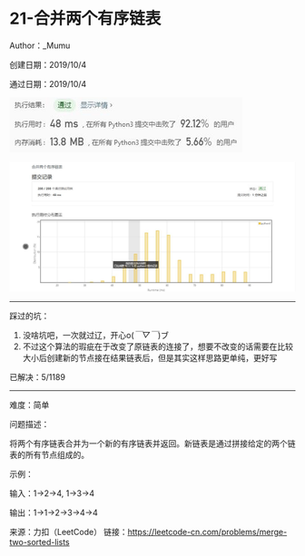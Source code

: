 # 21-合并两个有序链表

Author：_Mumu

创建日期：2019/10/4

通过日期：2019/10/4

![](./通过截图2.jpg)

![](./通过截图1.jpg)

*****

踩过的坑：

1. 没啥坑吧，一次就过辽，开心o(*￣▽￣*)ブ
2. 不过这个算法的瑕疵在于改变了原链表的连接了，想要不改变的话需要在比较大小后创建新的节点接在结果链表后，但是其实这样思路更单纯，更好写

已解决：5/1189

*****

难度：简单

问题描述：

将两个有序链表合并为一个新的有序链表并返回。新链表是通过拼接给定的两个链表的所有节点组成的。 

示例：

输入：1->2->4, 1->3->4

输出：1->1->2->3->4->4

来源：力扣（LeetCode）
链接：https://leetcode-cn.com/problems/merge-two-sorted-lists